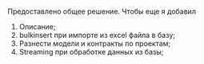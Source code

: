 Предоставлено общее решение.
Чтобы еще я добавил
1. Описание;
2. bulkinsert при импорте из excel файла в базу;
3. Разнести модели и контракты по проектам;
4. Streaming при обработке данных из базы;
